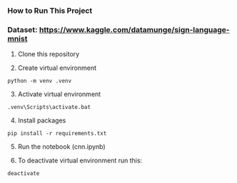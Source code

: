 ### How to Run This Project

### Dataset: https://www.kaggle.com/datamunge/sign-language-mnist

1. Clone this repository

2. Create virtual environment
```
python -m venv .venv
```

3. Activate virtual environment
```
.venv\Scripts\activate.bat
```

4. Install packages
```
pip install -r requirements.txt
```

5. Run the notebook (cnn.ipynb)

6. To deactivate virtual environment run this:
```
deactivate
```